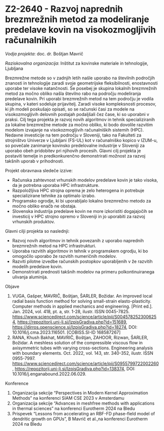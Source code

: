 # Z2-2640 - Razvoj naprednih brezmrežnih metod za modeliranje predelave kovin na visokozmogljivih računalnikih #

_Vodja projekta_: doc. dr. Boštjan Mavrič

_Raziskovalna organizacija_: Inštitut za kovinske materiale in tehnologije, Ljubljana

Brezmrežne metode so v zadnjih letih našle uporabo na številnih področjih znanosti in tehnologije zaradi svoje geometrijske fleksibilnosti, enostavnosti uporabe ter visoke natančnosti. Še posebej je skupina lokalnih brezmrežnih metod za močno obliko našla številno rabo na področju modeliranja predelave kovin. Pri uporabi brezmrežnih metod na tem področju je vodila skupina, v kateri sodeluje prijavitelj. Zaradi visoke kompleksnosti procesov, ki jih modeli poskušajo opisati, so se računski časi za modele na visokozmogljivih delovnih postajah podaljšali čez čase, ki so uporabni v   praksi. Cilj tega projekta je razvoj novih algoritmov in tehnik specializiranih za lokalne brezmrežne metode za močno obliko, ki bodo dovolile razvitim modelom izvajanje na visokozmogljivih računalniških sistemih (HPC). Nedavne investicije na tem področju v Sloveniji, tako na Fakulteti za strojništvo Univerze v Ljubljani (FS-UL) kot v računalniško kopico v IZUM-u, so povečale zanimanje kovinsko predelovalne industrije v Sloveniji za uporabo obeh pridobitev pri njihovih procesih. Glavni cilj projekta je postaviti temelje in predkonkurenčno demonstrirati možnost za razvoj takšnih uporab v prihodnosti.

Projekt obravnava sledeče izzive:
- Računska zahtevnost vrhunskih modelov predelave kovin je tako visoka, da je potrebna uporaba HPC infrastrukture.
- Razpoložljiva HPC strojna oprema je zelo heterogena in potrebuje specializirane tehnike za optimalo izrabo.
- Programsko ogrodje, ki bi uporabljalo lokalno brezmrežno metodo za močno obliko enačb ne obstaja.
- Slovenska industrija predelave kovin ne more izkoristiti dogajajočih se investicij v HPC strojno opremo v Sloveniji in jo uporabiti za razvoj vrhunskih produktov. 

Glavni cilji projekta so naslednji:
- Razvoj novih algoritmov in tehnik povezanih z uporabo naprednih brezmrežnih metod na HPC infrastrukturi.
- Uporaba razvitih algoritmov in tehnik v programskem ogrodju, ki bo omogočilo uporabo že razvitih numeričnih modelov.
- Razviti pilotne izvedbe računskih postopkov uporabljenih v že razvitih modelih predelave kovin.
- Demonstrirati prednosti takšnih modelov na primeru polkontinuiranega ulivanja aluminija.

Objave
1. VUGA, Gašper, MAVRIČ, Boštjan, ŠARLER, Božidar. An improved local radial basis function method for solving small-strain elasto-plasticity. Computer methods in applied mechanics and engineering. [Print ed.]. Jan. 2024, vol. 418, pt. a, str. 1-28, ilustr. ISSN 0045-7825. https://www.sciencedirect.com/science/article/pii/S0045782523006254, https://repozitorij.uni-lj.si/IzpisGradiva.php?id=151689, https://dirros.openscience.si/IzpisGradiva.php?id=18274, DOI: 10.1016/j.cma.2023.116501. [COBISS.SI-ID 168587267]
2. RANA, Khush Bakhat, MAVRIČ, Boštjan, ZAHOOR, Rizwan, ŠARLER, Božidar. A meshless solution of the compressible viscous flow in axisymmetric tubes with varying cross-sections. Engineering analysis with boundary elements. Oct. 2022, vol. 143, str. 340-352, ilustr. ISSN 0955-7997. https://www.sciencedirect.com/science/article/pii/S0955799722002260, https://repozitorij.uni-lj.si/IzpisGradiva.php?id=138374, DOI: 10.1016/j.enganabound.2022.06.029.

Konference
1. Organizacija sekcije “Perspectives in Modern Kernel Approximation Methods” na konferenci SIAM CSE 2023 v Amsterdamu
2. Organizacija sekcije  “Advances in meshfree methods with applications in thermal sciences” na konferenci Eurotherm 2024 na Bledu
3. Prispevek “Lessons from accelerating an RBF-FD phase-field model of dendritic growth on GPUs”, B Mavrič et al.,na konferenci Eurotherm 2024 na Bledu

